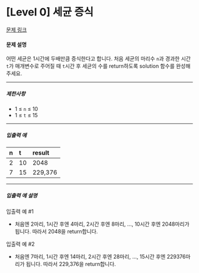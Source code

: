 # [Level 0] 세균 증식

[문제 링크](https://school.programmers.co.kr/learn/courses/30/lessons/120910)

#### 문제 설명

어떤 세균은 1시간에 두배만큼 증식한다고 합니다. 처음 세균의 마리수 ```n```과 경과한 시간 ```t```가 매개변수로 주어질 때 ```t```시간 후 세균의 수를 return하도록 solution 함수를 완성해주세요.

---

##### 제한사항

- 1 ≤ ```n``` ≤ 10
- 1 ≤ ```t``` ≤ 15

---

##### 입출력 예

|n|t|result|
|:---|:---|:---|
|2|10|2048|
|7|15|229,376|

---

##### 입출력 예 설명

입출력 예 #1

- 처음엔 2마리, 1시간 후엔 4마리, 2시간 후엔 8마리, ..., 10시간 후엔 2048마리가 됩니다. 따라서 2048을 return합니다.

입출력 예 #2

- 처음엔 7마리, 1시간 후엔 14마리, 2시간 후엔 28마리, ..., 15시간 후엔 229376마리가 됩니다. 따라서 229,376을 return합니다.

